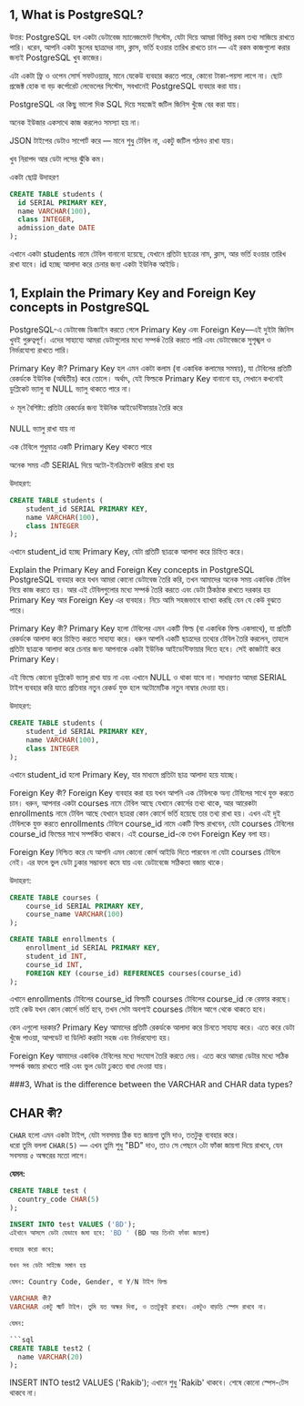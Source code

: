 ## 1, What is PostgreSQL?

উত্তর:
PostgreSQL হল একটা ডেটাবেজ ম্যানেজমেন্ট সিস্টেম, যেটা দিয়ে আমরা বিভিন্ন রকম তথ্য সাজিয়ে রাখতে পারি। ধরেন, আপনি একটা স্কুলের ছাত্রদের নাম, ক্লাস, ভর্তি হওয়ার তারিখ রাখতে চান — এই রকম কাজগুলো করার জন্যই PostgreSQL খুব কাজের।

এটা একটা ফ্রি ও ওপেন সোর্স সফটওয়্যার, মানে যেকেউ ব্যবহার করতে পারে, কোনো টাকা-পয়সা লাগে না। ছোট প্রজেক্ট হোক বা বড় কর্পোরেট লেভেলের সিস্টেম, সবখানেই PostgreSQL ব্যবহার করা যায়।

PostgreSQL এর কিছু ভালো দিক
SQL দিয়ে সহজেই জটিল জিনিস খুঁজে বের করা যায়।

অনেক ইউজার একসাথে কাজ করলেও সমস্যা হয় না।

JSON টাইপের ডেটাও সাপোর্ট করে — মানে শুধু টেবিল না, একটু জটিল গঠনও রাখা যায়।

খুব নিরাপদ আর ডেটা লসের ঝুঁকি কম।

একটা ছোট্ট উদাহরণ
```sql
CREATE TABLE students (
  id SERIAL PRIMARY KEY,
  name VARCHAR(100),
  class INTEGER,
  admission_date DATE
);
```
এখানে একটা students নামে টেবিল বানানো হয়েছে, যেখানে প্রতিটা ছাত্রের নাম, ক্লাস, আর ভর্তি হওয়ার তারিখ রাখা যাবে। id হচ্ছে আলাদা করে চেনার জন্য একটা ইউনিক আইডি।

## 1, Explain the Primary Key and Foreign Key concepts in PostgreSQL
PostgreSQL-এ ডেটাবেজ ডিজাইন করতে গেলে Primary Key এবং Foreign Key—এই দুইটা জিনিস খুবই গুরুত্বপূর্ণ। এদের সাহায্যে আমরা ডেটাগুলোর মধ্যে সম্পর্ক তৈরি করতে পারি এবং ডেটাবেজকে সুশৃঙ্খল ও নির্ভরযোগ্য রাখতে পারি।

Primary Key কী?
Primary Key হল এমন একটা কলাম (বা একাধিক কলামের সমন্বয়), যা টেবিলের প্রতিটি রেকর্ডকে ইউনিক (অদ্বিতীয়) করে তোলে। অর্থাৎ, যেই ফিল্ডকে Primary Key বানানো হয়, সেখানে কখনোই ডুপ্লিকেট ভ্যালু বা NULL ভ্যালু থাকতে পারে না।

⭐ মূল বৈশিষ্ট্য:
প্রতিটা রেকর্ডের জন্য ইউনিক আইডেন্টিফায়ার তৈরি করে

NULL ভ্যালু রাখা যায় না

এক টেবিলে শুধুমাত্র একটি Primary Key থাকতে পারে

অনেক সময় এটি SERIAL দিয়ে অটো-ইনক্রিমেন্ট করিয়ে রাখা হয়

উদাহরণ:
```sql
CREATE TABLE students (
    student_id SERIAL PRIMARY KEY,
    name VARCHAR(100),
    class INTEGER
);
```
এখানে student_id হচ্ছে Primary Key, যেটা প্রতিটি ছাত্রকে আলাদা করে চিহ্নিত করে।

Explain the Primary Key and Foreign Key concepts in PostgreSQL
PostgreSQL ব্যবহার করে যখন আমরা কোনো ডেটাবেজ তৈরি করি, তখন আমাদের অনেক সময় একাধিক টেবিল নিয়ে কাজ করতে হয়। আর এই টেবিলগুলোর মধ্যে সম্পর্ক তৈরি করতে এবং ডেটা ঠিকঠাক রাখতে দরকার হয় Primary Key আর Foreign Key এর ব্যবহার। নিচে আমি সহজভাবে ব্যাখ্যা করছি যেন যে কেউ বুঝতে পারে।

Primary Key কী?
Primary Key হলো টেবিলের এমন একটি ফিল্ড (বা একাধিক ফিল্ড একসাথে), যা প্রতিটি রেকর্ডকে আলাদা করে চিহ্নিত করতে সাহায্য করে। ধরুন আপনি একটি ছাত্রদের তথ্যের টেবিল তৈরি করলেন, তাহলে প্রতিটা ছাত্রকে আলাদা করে চেনার জন্য আপনাকে একটা ইউনিক আইডেন্টিফায়ার দিতে হবে। সেই কাজটাই করে Primary Key।

এই ফিল্ডে কোনো ডুপ্লিকেট ভ্যালু রাখা যায় না এবং এখানে NULL ও থাকা যাবে না। সাধারণত আমরা SERIAL টাইপ ব্যবহার করি যাতে প্রতিবার নতুন রেকর্ড যুক্ত হলে অটোমেটিক নতুন নাম্বার দেওয়া হয়।

উদাহরণ:

```sql
CREATE TABLE students (
    student_id SERIAL PRIMARY KEY,
    name VARCHAR(100),
    class INTEGER
);
```
এখানে student_id হলো Primary Key, যার মাধ্যমে প্রতিটা ছাত্র আলাদা হয়ে যাচ্ছে।

Foreign Key কী?
Foreign Key ব্যবহার করা হয় যখন আপনি এক টেবিলকে অন্য টেবিলের সাথে যুক্ত করতে চান। ধরুন, আপনার একটা courses নামে টেবিল আছে যেখানে কোর্সের তথ্য থাকে, আর আরেকটা enrollments নামে টেবিল আছে যেখানে ছাত্ররা কোন কোর্সে ভর্তি হয়েছে তার তথ্য রাখা হয়। এখন এই দুই টেবিলকে যুক্ত করতে enrollments টেবিলে course_id নামে একটি ফিল্ড রাখবেন, যেটা courses টেবিলের course_id ফিল্ডের সাথে সম্পর্কিত থাকবে। এই course_id-কে তখন Foreign Key বলা হয়।

Foreign Key নিশ্চিত করে যে আপনি এমন কোনো কোর্স আইডি দিতে পারবেন না যেটা courses টেবিলে নেই। এর ফলে ভুল ডেটা ঢুকার সম্ভাবনা কমে যায় এবং ডেটাবেজে সঠিকতা বজায় থাকে।

উদাহরণ:

```sql
CREATE TABLE courses (
    course_id SERIAL PRIMARY KEY,
    course_name VARCHAR(100)
);

CREATE TABLE enrollments (
    enrollment_id SERIAL PRIMARY KEY,
    student_id INT,
    course_id INT,
    FOREIGN KEY (course_id) REFERENCES courses(course_id)
);
```
এখানে enrollments টেবিলের course_id ফিল্ডটি courses টেবিলের course_id কে রেফার করছে। তাই কেউ যখন কোন কোর্সে ভর্তি হবে, তখন সেটা অবশ্যই courses টেবিলে আগে থেকে থাকতে হবে।

কেন এগুলো দরকার?
Primary Key আমাদের প্রতিটি রেকর্ডকে আলাদা করে চিনতে সাহায্য করে। এতে করে ডেটা খুঁজে পাওয়া, আপডেট বা ডিলিট করাটা সহজ এবং নির্ভরযোগ্য হয়।

Foreign Key আমাদের একাধিক টেবিলের মধ্যে সংযোগ তৈরি করতে দেয়। এতে করে আমরা ডেটার মধ্যে সঠিক সম্পর্ক বজায় রাখতে পারি এবং ভুল ডেটা ঢুকতে বাধা দেওয়া যায়।


###3, What is the difference between the VARCHAR and CHAR data types?
## CHAR কী?

`CHAR` হলো এমন একটা টাইপ, যেটা সবসময় ঠিক যত জায়গা তুমি দাও, ততটুকু ব্যবহার করে।  
ধরো তুমি বললা `CHAR(5)` — এখন তুমি শুধু "BD" দাও, তাও সে পেছনে ৩টা ফাঁকা জায়গা দিয়ে রাখবে, যেন সবসময় ৫ অক্ষরের মতো লাগে।

**যেমন:**

```sql
CREATE TABLE test (
  country_code CHAR(5)
);

INSERT INTO test VALUES ('BD');
এইখানে আসলে ডেটা যেভাবে জমা হবে: 'BD ' (BD আর তিনটা ফাঁকা জায়গা)

ব্যবহার করো কবে:

যখন সব ডেটা সাইজে সমান হয়

যেমন: Country Code, Gender, বা Y/N টাইপ ফিল্ড

VARCHAR কী?
VARCHAR একটু স্মার্ট টাইপ। তুমি যত অক্ষর দিবা, ও ততটুকুই রাখবে। একটুও বাড়তি স্পেস রাখবে না।

যেমন:

```sql
CREATE TABLE test2 (
  name VARCHAR(20)
);
```

INSERT INTO test2 VALUES ('Rakib');
এখানে শুধু 'Rakib' থাকবে। শেষে কোনো স্পেস-টেস থাকবে না।
